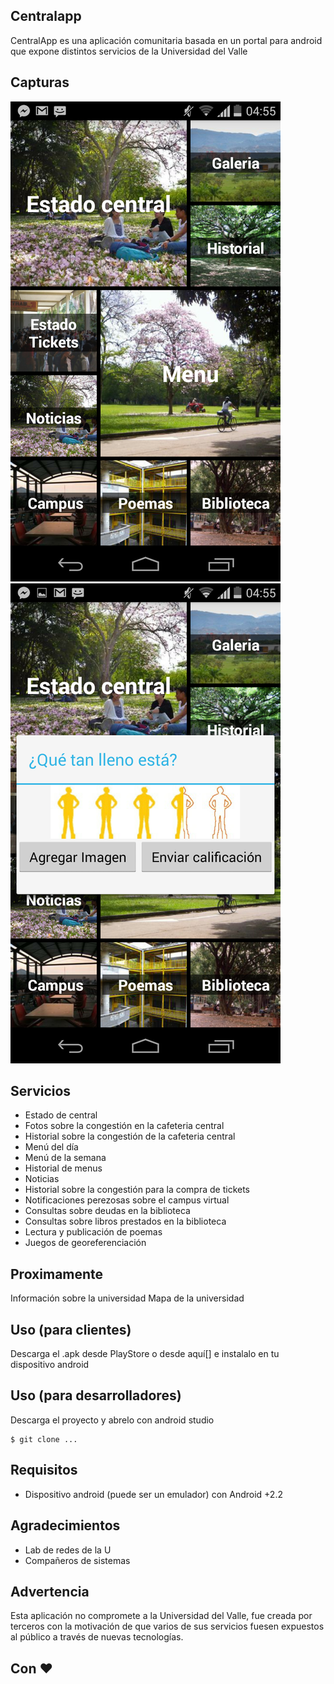 Centralapp
--------------
CentralApp es una aplicación comunitaria basada en un portal para android que expone distintos servicios de la Universidad del Valle

Capturas
--------------
![Inicial](capturas/1.png "Al entrar")
![Voto](capturas/2.png "Al votar")

## Servicios
- Estado de central
- Fotos sobre la congestión en la cafeteria central
- Historial sobre la congestión de la cafeteria central
- Menú del día
- Menú de la semana
- Historial de menus
- Noticias
- Historial sobre la congestión para la compra de tickets
- Notificaciones perezosas sobre el campus virtual
- Consultas sobre deudas en la biblioteca
- Consultas sobre libros prestados en la biblioteca
- Lectura y publicación de poemas
- Juegos de georeferenciación

## Proximamente
Información sobre la universidad
Mapa de la universidad

## Uso (para clientes)
Descarga el .apk desde PlayStore o desde aquí[] e instalalo en tu dispositivo android

## Uso (para desarrolladores)
Descarga el proyecto y abrelo con android studio

```
$ git clone ...
```
## Requisitos
- Dispositivo android (puede ser un emulador) con Android +2.2

## Agradecimientos
- Lab de redes de la U
- Compañeros de sistemas

## Advertencia
Esta aplicación no compromete a la Universidad del Valle, fue creada por terceros con la motivación de que varios de sus servicios
fuesen expuestos al público a través de nuevas tecnologías.

## Con ❤